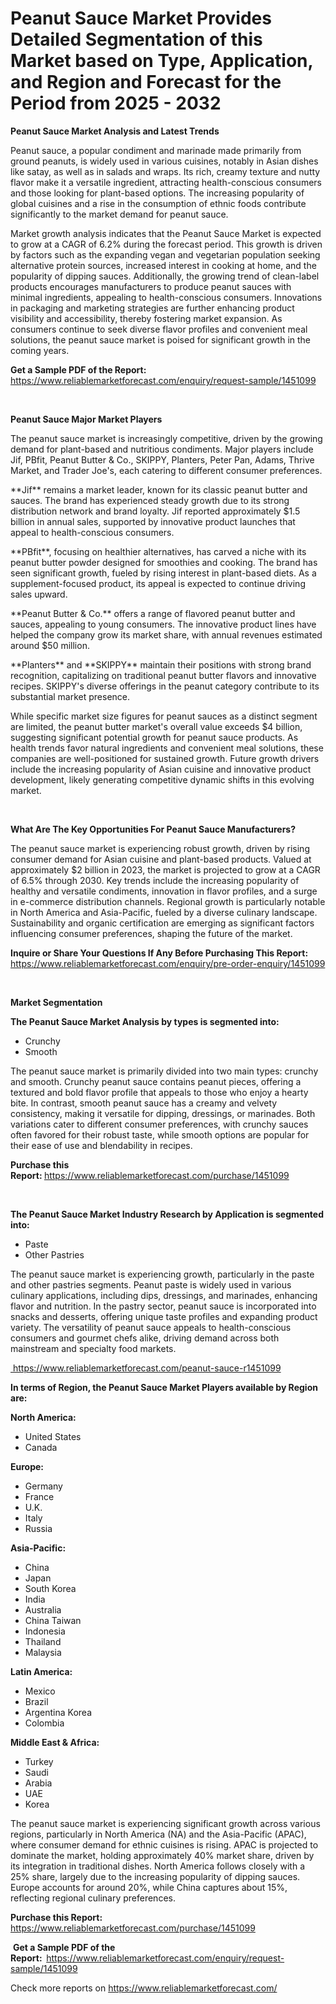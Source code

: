 <p><h1>Peanut Sauce Market Provides Detailed Segmentation of this Market based on Type, Application, and Region and Forecast for the Period from 2025 - 2032</h1></p><p><strong>Peanut Sauce Market Analysis and Latest Trends</strong></p>
<p><p>Peanut sauce, a popular condiment and marinade made primarily from ground peanuts, is widely used in various cuisines, notably in Asian dishes like satay, as well as in salads and wraps. Its rich, creamy texture and nutty flavor make it a versatile ingredient, attracting health-conscious consumers and those looking for plant-based options. The increasing popularity of global cuisines and a rise in the consumption of ethnic foods contribute significantly to the market demand for peanut sauce.</p><p>Market growth analysis indicates that the Peanut Sauce Market is expected to grow at a CAGR of 6.2% during the forecast period. This growth is driven by factors such as the expanding vegan and vegetarian population seeking alternative protein sources, increased interest in cooking at home, and the popularity of dipping sauces. Additionally, the growing trend of clean-label products encourages manufacturers to produce peanut sauces with minimal ingredients, appealing to health-conscious consumers. Innovations in packaging and marketing strategies are further enhancing product visibility and accessibility, thereby fostering market expansion. As consumers continue to seek diverse flavor profiles and convenient meal solutions, the peanut sauce market is poised for significant growth in the coming years.</p></p>
<p><strong>Get a Sample PDF of the Report:&nbsp;</strong> <a href="https://www.reliablemarketforecast.com/enquiry/request-sample/1451099?utm_campaign=3321&utm_medium=2&utm_source=Github&utm_content=ia&utm_term=07042025&utm_id=peanut-sauce">https://www.reliablemarketforecast.com/enquiry/request-sample/1451099</a></p>
<p>&nbsp;</p>
<p><strong>Peanut Sauce Major Market Players</strong></p>
<p><p>The peanut sauce market is increasingly competitive, driven by the growing demand for plant-based and nutritious condiments. Major players include Jif, PBfit, Peanut Butter & Co., SKIPPY, Planters, Peter Pan, Adams, Thrive Market, and Trader Joe's, each catering to different consumer preferences.</p><p>**Jif** remains a market leader, known for its classic peanut butter and sauces. The brand has experienced steady growth due to its strong distribution network and brand loyalty. Jif reported approximately $1.5 billion in annual sales, supported by innovative product launches that appeal to health-conscious consumers.</p><p>**PBfit**, focusing on healthier alternatives, has carved a niche with its peanut butter powder designed for smoothies and cooking. The brand has seen significant growth, fueled by rising interest in plant-based diets. As a supplement-focused product, its appeal is expected to continue driving sales upward.</p><p>**Peanut Butter & Co.** offers a range of flavored peanut butter and sauces, appealing to young consumers. The innovative product lines have helped the company grow its market share, with annual revenues estimated around $50 million. </p><p>**Planters** and **SKIPPY** maintain their positions with strong brand recognition, capitalizing on traditional peanut butter flavors and innovative recipes. SKIPPY's diverse offerings in the peanut category contribute to its substantial market presence.</p><p>While specific market size figures for peanut sauces as a distinct segment are limited, the peanut butter market's overall value exceeds $4 billion, suggesting significant potential growth for peanut sauce products. As health trends favor natural ingredients and convenient meal solutions, these companies are well-positioned for sustained growth. Future growth drivers include the increasing popularity of Asian cuisine and innovative product development, likely generating competitive dynamic shifts in this evolving market.</p></p>
<p>&nbsp;</p>
<p><strong>What Are The Key Opportunities For Peanut Sauce Manufacturers?</strong></p>
<p><p>The peanut sauce market is experiencing robust growth, driven by rising consumer demand for Asian cuisine and plant-based products. Valued at approximately $2 billion in 2023, the market is projected to grow at a CAGR of 6.5% through 2030. Key trends include the increasing popularity of healthy and versatile condiments, innovation in flavor profiles, and a surge in e-commerce distribution channels. Regional growth is particularly notable in North America and Asia-Pacific, fueled by a diverse culinary landscape. Sustainability and organic certification are emerging as significant factors influencing consumer preferences, shaping the future of the market.</p></p>
<p><strong>Inquire or Share Your Questions If Any Before Purchasing This Report:</strong> <a href="https://www.reliablemarketforecast.com/enquiry/pre-order-enquiry/1451099?utm_campaign=3321&utm_medium=2&utm_source=Github&utm_content=ia&utm_term=07042025&utm_id=peanut-sauce">https://www.reliablemarketforecast.com/enquiry/pre-order-enquiry/1451099</a></p>
<p>&nbsp;</p>
<p><strong>Market Segmentation</strong></p>
<p><strong>The Peanut Sauce Market Analysis by types is segmented into:</strong></p>
<p><ul><li>Crunchy</li><li>Smooth</li></ul></p>
<p><p>The peanut sauce market is primarily divided into two main types: crunchy and smooth. Crunchy peanut sauce contains peanut pieces, offering a textured and bold flavor profile that appeals to those who enjoy a hearty bite. In contrast, smooth peanut sauce has a creamy and velvety consistency, making it versatile for dipping, dressings, or marinades. Both variations cater to different consumer preferences, with crunchy sauces often favored for their robust taste, while smooth options are popular for their ease of use and blendability in recipes.</p></p>
<p><strong>Purchase this Report:&nbsp;</strong><a href="https://www.reliablemarketforecast.com/purchase/1451099?utm_campaign=3321&utm_medium=2&utm_source=Github&utm_content=ia&utm_term=07042025&utm_id=peanut-sauce">https://www.reliablemarketforecast.com/purchase/1451099</a></p>
<p>&nbsp;</p>
<p><strong>The Peanut Sauce Market Industry Research by Application is segmented into:</strong></p>
<p><ul><li>Paste</li><li>Other Pastries</li></ul></p>
<p><p>The peanut sauce market is experiencing growth, particularly in the paste and other pastries segments. Peanut paste is widely used in various culinary applications, including dips, dressings, and marinades, enhancing flavor and nutrition. In the pastry sector, peanut sauce is incorporated into snacks and desserts, offering unique taste profiles and expanding product variety. The versatility of peanut sauce appeals to health-conscious consumers and gourmet chefs alike, driving demand across both mainstream and specialty food markets.</p></p>
<p><a href="https://www.reliablemarketforecast.com/peanut-sauce-r1451099?utm_campaign=3321&utm_medium=2&utm_source=Github&utm_content=ia&utm_term=07042025&utm_id=peanut-sauce">&nbsp;https://www.reliablemarketforecast.com/peanut-sauce-r1451099</a></p>
<p><strong>In terms of Region, the Peanut Sauce Market Players available by Region are:</strong></p>
<p>
    <p> <strong> North America: </strong>
        <ul>
            <li>United States</li>
            <li>Canada</li>
        </ul>
        </p> 
    <p> <strong> Europe: </strong>
        <ul>
            <li>Germany</li>
            <li>France</li>
            <li>U.K.</li>
            <li>Italy</li>
            <li>Russia</li>
        </ul>
        </p> 
    <p> <strong> Asia-Pacific: </strong>
        <ul>
            <li>China</li>
            <li>Japan</li>
            <li>South Korea</li>
            <li>India</li>
            <li>Australia</li>
            <li>China Taiwan</li>
            <li>Indonesia</li>
            <li>Thailand</li>
            <li>Malaysia</li>
        </ul>
        </p> 
    <p> <strong> Latin America: </strong>
        <ul>
            <li>Mexico</li>
            <li>Brazil</li>
            <li>Argentina Korea</li>
            <li>Colombia</li>
        </ul>
        </p> 
    <p> <strong> Middle East & Africa: </strong>
        <ul>
            <li>Turkey</li>
            <li>Saudi</li>
            <li>Arabia</li>
            <li>UAE</li>
            <li>Korea</li>
        </ul>
    </p>
    </p>
<p><p>The peanut sauce market is experiencing significant growth across various regions, particularly in North America (NA) and the Asia-Pacific (APAC), where consumer demand for ethnic cuisines is rising. APAC is projected to dominate the market, holding approximately 40% market share, driven by its integration in traditional dishes. North America follows closely with a 25% share, largely due to the increasing popularity of dipping sauces. Europe accounts for around 20%, while China captures about 15%, reflecting regional culinary preferences.</p></p>
<p><strong>Purchase this Report: </strong><a href="https://www.reliablemarketforecast.com/purchase/1451099?utm_campaign=3321&utm_medium=2&utm_source=Github&utm_content=ia&utm_term=07042025&utm_id=peanut-sauce">https://www.reliablemarketforecast.com/purchase/1451099</a></p>
<p>&nbsp;<strong>Get a Sample PDF of the Report:&nbsp;&nbsp;</strong><a href="https://www.reliablemarketforecast.com/enquiry/request-sample/1451099?utm_campaign=3321&utm_medium=2&utm_source=Github&utm_content=ia&utm_term=07042025&utm_id=peanut-sauce">https://www.reliablemarketforecast.com/enquiry/request-sample/1451099</a></p>
<p><strong></strong></p>
<p>Check more reports on <a href="https://www.reliablemarketforecast.com/?utm_campaign=3321&utm_medium=2&utm_source=Github&utm_content=ia&utm_term=07042025&utm_id=peanut-sauce">https://www.reliablemarketforecast.com/</a></p>